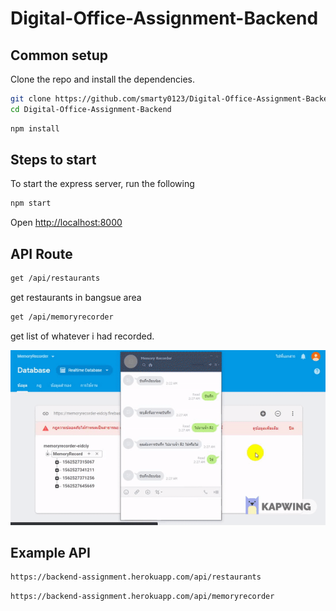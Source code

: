 # Digital-Office-Assignment-Backend

## Common setup

Clone the repo and install the dependencies.

```bash
git clone https://github.com/smarty0123/Digital-Office-Assignment-Backend.git
cd Digital-Office-Assignment-Backend
```

```bash
npm install
```
## Steps to start

To start the express server, run the following

```bash
npm start
```

Open [http://localhost:8000](http://localhost:8000)

## API Route

```bash
get /api/restaurants
```
get restaurants in bangsue area

```bash
get /api/memoryrecorder
```
get list of whatever i had recorded.

![](https://github.com/smarty0123/Digital-Office-Assignment-Backend/blob/master/MemoryRecordDemo.gif)

## Example API
```bash
https://backend-assignment.herokuapp.com/api/restaurants
```
```bash
https://backend-assignment.herokuapp.com/api/memoryrecorder
```



